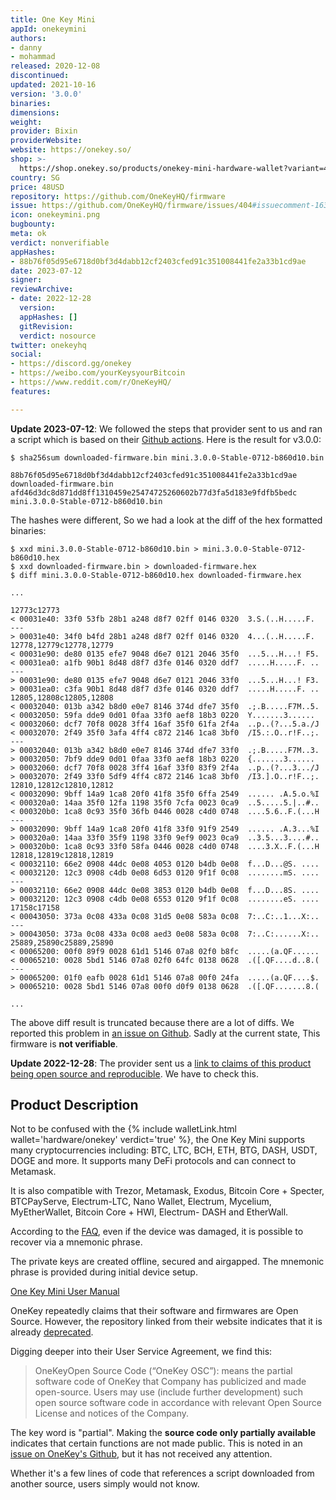 ```yaml
---
title: One Key Mini
appId: onekeymini
authors:
- danny
- mohammad
released: 2020-12-08
discontinued: 
updated: 2021-10-16
version: '3.0.0'
binaries: 
dimensions: 
weight: 
provider: Bixin
providerWebsite: 
website: https://onekey.so/
shop: >-
  https://shop.onekey.so/products/onekey-mini-hardware-wallet?variant=41169098178722
country: SG
price: 48USD
repository: https://github.com/OneKeyHQ/firmware
issue: https://github.com/OneKeyHQ/firmware/issues/404#issuecomment-1633287406
icon: onekeymini.png
bugbounty: 
meta: ok
verdict: nonverifiable
appHashes:
- 88b76f05d95e6718d0bf3d4dabb12cf2403cfed91c351008441fe2a33b1cd9ae
date: 2023-07-12
signer: 
reviewArchive:
- date: 2022-12-28
  version: 
  appHashes: []
  gitRevision: 
  verdict: nosource
twitter: onekeyhq
social:
- https://discord.gg/onekey
- https://weibo.com/yourKeysyourBitcoin
- https://www.reddit.com/r/OneKeyHQ/
features: 

---
```


**Update 2023-07-12**: We followed the steps that provider sent to us and ran a script which is based on their
[Github actions](https://github.com/OneKeyHQ/firmware/blob/touch/.github/workflows/build-mini.yml).
Here is the result for v3.0.0:

```
$ sha256sum downloaded-firmware.bin mini.3.0.0-Stable-0712-b860d10.bin

88b76f05d95e6718d0bf3d4dabb12cf2403cfed91c351008441fe2a33b1cd9ae  downloaded-firmware.bin
afd46d3dc8d871dd8ff1310459e25474725260602b77d3fa5d183e9fdfb5bedc  mini.3.0.0-Stable-0712-b860d10.bin
```
The hashes were different, So we had a look at the diff of the hex formatted binaries:

```
$ xxd mini.3.0.0-Stable-0712-b860d10.bin > mini.3.0.0-Stable-0712-b860d10.hex
$ xxd downloaded-firmware.bin > downloaded-firmware.hex
$ diff mini.3.0.0-Stable-0712-b860d10.hex downloaded-firmware.hex

...

12773c12773
< 00031e40: 33f0 53fb 28b1 a248 d8f7 02ff 0146 0320  3.S.(..H.....F.
---
> 00031e40: 34f0 b4fd 28b1 a248 d8f7 02ff 0146 0320  4...(..H.....F.
12778,12779c12778,12779
< 00031e90: de80 0135 efe7 9048 d6e7 0121 2046 35f0  ...5...H...! F5.
< 00031ea0: a1fb 90b1 8d48 d8f7 d3fe 0146 0320 ddf7  .....H.....F. ..
---
> 00031e90: de80 0135 efe7 9048 d6e7 0121 2046 33f0  ...5...H...! F3.
> 00031ea0: c3fa 90b1 8d48 d8f7 d3fe 0146 0320 ddf7  .....H.....F. ..
12805,12808c12805,12808
< 00032040: 013b a342 b8d0 e0e7 8146 374d dfe7 35f0  .;.B.....F7M..5.
< 00032050: 59fa dde9 0d01 0faa 33f0 aef8 18b3 0220  Y.......3......
< 00032060: dcf7 70f8 0028 3ff4 16af 35f0 61fa 2f4a  ..p..(?...5.a./J
< 00032070: 2f49 35f0 3afa 4ff4 c872 2146 1ca8 3bf0  /I5.:.O..r!F..;.
---
> 00032040: 013b a342 b8d0 e0e7 8146 374d dfe7 33f0  .;.B.....F7M..3.
> 00032050: 7bf9 dde9 0d01 0faa 33f0 aef8 18b3 0220  {.......3......
> 00032060: dcf7 70f8 0028 3ff4 16af 33f0 83f9 2f4a  ..p..(?...3.../J
> 00032070: 2f49 33f0 5df9 4ff4 c872 2146 1ca8 3bf0  /I3.].O..r!F..;.
12810,12812c12810,12812
< 00032090: 9bff 14a9 1ca8 20f0 41f8 35f0 6ffa 2549  ...... .A.5.o.%I
< 000320a0: 14aa 35f0 12fa 1198 35f0 7cfa 0023 0ca9  ..5.....5.|..#..
< 000320b0: 1ca8 0c93 35f0 36fb 0446 0028 c4d0 0748  ....5.6..F.(...H
---
> 00032090: 9bff 14a9 1ca8 20f0 41f8 33f0 91f9 2549  ...... .A.3...%I
> 000320a0: 14aa 33f0 35f9 1198 33f0 9ef9 0023 0ca9  ..3.5...3....#..
> 000320b0: 1ca8 0c93 33f0 58fa 0446 0028 c4d0 0748  ....3.X..F.(...H
12818,12819c12818,12819
< 00032110: 66e2 0908 44dc 0e08 4053 0120 b4db 0e08  f...D...@S. ....
< 00032120: 12c3 0908 c4db 0e08 6d53 0120 9f1f 0c08  ........mS. ....
---
> 00032110: 66e2 0908 44dc 0e08 3853 0120 b4db 0e08  f...D...8S. ....
> 00032120: 12c3 0908 c4db 0e08 6553 0120 9f1f 0c08  ........eS. ....
17158c17158
< 00043050: 373a 0c08 433a 0c08 31d5 0e08 583a 0c08  7:..C:..1...X:..
---
> 00043050: 373a 0c08 433a 0c08 aed3 0e08 583a 0c08  7:..C:......X:..
25889,25890c25889,25890
< 00065200: 00f0 89f9 0028 61d1 5146 07a8 02f0 b8fc  .....(a.QF......
< 00065210: 0028 5bd1 5146 07a8 02f0 64fc 0138 0628  .([.QF....d..8.(
---
> 00065200: 01f0 eafb 0028 61d1 5146 07a8 00f0 24fa  .....(a.QF....$.
> 00065210: 0028 5bd1 5146 07a8 00f0 d0f9 0138 0628  .([.QF.......8.(

...
```

The above diff result is truncated because there are a lot of diffs.
We reported this problem in
[an issue on Github](https://github.com/OneKeyHQ/firmware/issues/404#issuecomment-1633287406).
Sadly at the current state, This firmware is **not verifiable**.

**Update 2022-12-28**: The provider sent us a
[link to claims of this product being open source and reproducible](https://help.onekey.so/hc/en-us/articles/6113121891599).
We have to check this.

## Product Description

Not to be confused with the {% include walletLink.html wallet='hardware/onekey' verdict='true' %}, the One Key Mini supports many cryptocurrencies including: BTC, LTC, BCH, ETH, BTG, DASH, USDT, DOGE and more. It supports many DeFi protocols and can connect to Metamask.

It is also compatible with Trezor, Metamask, Exodus, Bitcoin Core + Specter, BTCPayServe, Electrum-LTC, Nano Wallet, Electrum, Mycelium, MyEtherWallet, Bitcoin Core + HWI, Electrum- DASH and EtherWall.

According to the [FAQ](https://shop.onekey.so/pages/faq), even if the device was damaged, it is possible to recover via a mnemonic phrase.

The private keys are created offline, secured and airgapped. The mnemonic phrase is provided during initial device setup.

[One Key Mini User Manual](https://help.onekey.so/hc/en-us/articles/4408289773455-OneKey-Mini-hardware-wallet-activation-tutorial)

OneKey repeatedly claims that their software and firmwares are Open Source. However, the repository linked from their website indicates that it is already [deprecated](https://github.com/OneKeyHQ/wallet-deprecated).

Digging deeper into their User Service Agreement, we find this:

> OneKeyOpen Source Code (“OneKey OSC”): means the partial software code of OneKey that Company has publicized and made open-source. Users may use (include further development) such open source software code in accordance with relevant Open Source License and notices of the Company.

The key word is "partial". Making the **source code only partially available** indicates that certain functions are not made public. This is noted in an [issue on OneKey's Github](https://github.com/OneKeyHQ/firmware/issues/17), but it has not received any attention.

Whether it's a few lines of code that references a script downloaded from another source, users simply would not know.
